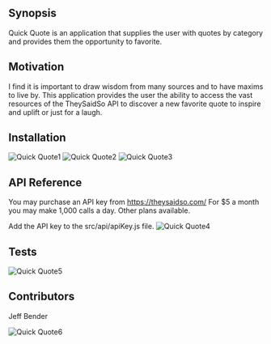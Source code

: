 ## Synopsis

Quick Quote is an application that supplies the user with quotes by category and provides them the opportunity to favorite.

## Motivation

I find it is important to draw wisdom from many sources and to have maxims to live by. This application provides the user the ability to access the vast resources of the TheySaidSo API to discover a new favorite quote to inspire and uplift or just 
for a laugh.

## Installation

![Quick Quote1](https://i.imgur.com/Lao5o73.png)
![Quick Quote2](https://i.imgur.com/fRXFXgI.png)
![Quick Quote3](https://i.imgur.com/KLbZXNK.png)


## API Reference

You may purchase an API key from https://theysaidso.com/ 
For $5 a month you may make 1,000 calls a day. Other plans available.

Add the API key to the src/api/apiKey.js file.
![Quick Quote4](https://i.imgur.com/5rKvEaj.png)

## Tests

![Quick Quote5](https://i.imgur.com/Jy9VtYB.png)

## Contributors

Jeff Bender

![Quick Quote6](https://i.imgur.com/rf0O7s9.jpg)
